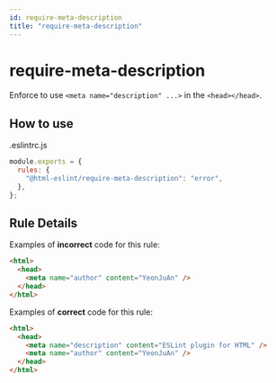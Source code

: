 ```yaml
---
id: require-meta-description
title: "require-meta-description"
---
```


# require-meta-description

Enforce to use `<meta name="description" ...>` in the `<head></head>`.

## How to use

.eslintrc.js

```js
module.exports = {
  rules: {
    "@html-eslint/require-meta-description": "error",
  },
};
```

## Rule Details

Examples of **incorrect** code for this rule:

```html
<html>
  <head>
    <meta name="author" content="YeonJuAn" />
  </head>
</html>
```

Examples of **correct** code for this rule:

```html
<html>
  <head>
    <meta name="description" content="ESLint plugin for HTML" />
    <meta name="author" content="YeonJuAn" />
  </head>
</html>
```
